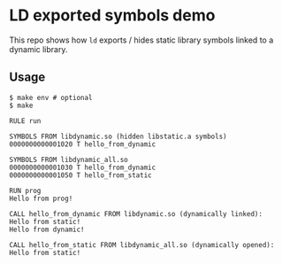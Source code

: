 # LD exported symbols demo

This repo shows how `ld` exports / hides static library symbols linked to a
dynamic library.

## Usage

```shell
$ make env # optional
$ make

RULE run

SYMBOLS FROM libdynamic.so (hidden libstatic.a symbols)
0000000000001020 T hello_from_dynamic

SYMBOLS FROM libdynamic_all.so
0000000000001030 T hello_from_dynamic
0000000000001050 T hello_from_static

RUN prog
Hello from prog!

CALL hello_from_dynamic FROM libdynamic.so (dynamically linked):
Hello from static!
Hello from dynamic!

CALL hello_from_static FROM libdynamic_all.so (dynamically opened):
Hello from static!
```
